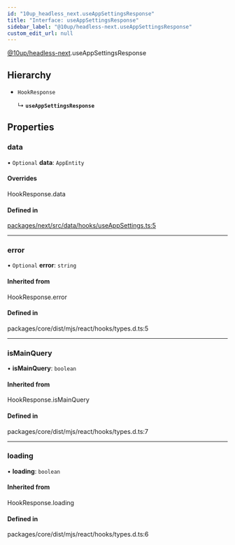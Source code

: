 ```yaml
---
id: "10up_headless_next.useAppSettingsResponse"
title: "Interface: useAppSettingsResponse"
sidebar_label: "@10up/headless-next.useAppSettingsResponse"
custom_edit_url: null
---
```


[@10up/headless-next](../modules/10up_headless_next.md).useAppSettingsResponse

## Hierarchy

- `HookResponse`

  ↳ **`useAppSettingsResponse`**

## Properties

### data

• `Optional` **data**: `AppEntity`

#### Overrides

HookResponse.data

#### Defined in

[packages/next/src/data/hooks/useAppSettings.ts:5](https://github.com/10up/headless/blob/d270384/packages/next/src/data/hooks/useAppSettings.ts#L5)

___

### error

• `Optional` **error**: `string`

#### Inherited from

HookResponse.error

#### Defined in

packages/core/dist/mjs/react/hooks/types.d.ts:5

___

### isMainQuery

• **isMainQuery**: `boolean`

#### Inherited from

HookResponse.isMainQuery

#### Defined in

packages/core/dist/mjs/react/hooks/types.d.ts:7

___

### loading

• **loading**: `boolean`

#### Inherited from

HookResponse.loading

#### Defined in

packages/core/dist/mjs/react/hooks/types.d.ts:6
